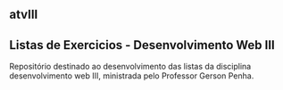   <h2> atvIII <h2>
  
<h2> Listas de Exercicios - Desenvolvimento Web III  </h2>
  Repositório destinado ao desenvolvimento das listas da disciplina desenvolvimento web III, ministrada pelo Professor Gerson Penha.


